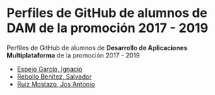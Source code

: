 # Perfiles de GitHub de alumnos de DAM de la promoción 2017 - 2019
Perfiles de GitHub de alumnos de **Desarrollo de Aplicaciones Multiplataforma** de la promoción 2017 - 2019

* [Espejo García, Ignacio](https://github.com/NachoEspejo)
* [Rebollo Benítez, Salvador](https://github.com/salvirb)
* [Ruiz Mostazo, Jos Antonio](https://github.com/Joseantonioruizmostazo)
